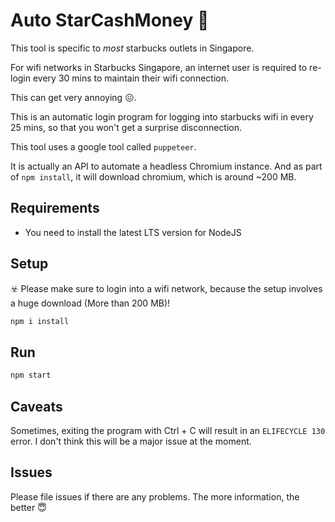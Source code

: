 # Auto StarCashMoney 🌟

This tool is specific to _most_ starbucks outlets in Singapore.

For wifi networks in Starbucks Singapore, an internet user is required to re-login every 30 mins to maintain their wifi connection. 

This can get very annoying 😖.

This is an automatic login program for logging into starbucks wifi in every 25 mins, so that you won't get a surprise disconnection.

This tool uses a google tool called `puppeteer`.

It is actually an API to automate a headless Chromium instance. And as part of `npm install`, it will download chromium, which is around ~200 MB.

## Requirements

* You need to install the latest LTS version for NodeJS

## Setup
☣️ Please make sure to login into a wifi network, because the setup involves a huge download (More than 200 MB)!
```sh
npm i install
```

## Run
```sh
npm start
```

## Caveats

Sometimes, exiting the program with Ctrl + C will result in an `ELIFECYCLE 130` error.
I don't think this will be a major issue at the moment.

## Issues

Please file issues if there are any problems.
The more information, the better 😇
